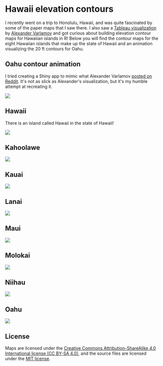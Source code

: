 # Hawaii elevation contours

I recently went on a trip to Honolulu, Hawaii, and was quite fascinated by some of the paper maps that I saw there. I also saw a [Tableau visualization](https://public.tableau.com/app/profile/alexandervar/viz/Hawaii_elevation/HawaiiElevation) by [Alexander Varlamov](https://www.linkedin.com/in/alexander-varlamov-8359054a/) and got curious about building elevation contour maps for Hawaiian islands in R! Below you will find the contour maps for the eight Hawaiian islands that make up the state of Hawaii and an animation visualizing the 20 ft contours for Oahu.

## Oahu contour animation

I tried creating a Shiny app to mimic what Alexander Varlamov [posted on Reddit](https://www.reddit.com/r/dataisbeautiful/comments/m0aztx/oc_elevation_lines_of_oahu_hawaii/). It's not as slick as Alexander's visualization, but it's my humble attempt at recreating it.

![](previews/oahu-contour-anim.gif)

## Hawaii

There is an island called Hawaii in the state of Hawaii!

![](previews/hawaii.jpg)

## Kahoolawe

![](previews/kahoolawe.jpg)

## Kauai

![](previews/kauai.jpg)

## Lanai

![](previews/lanai.jpg)

## Maui

![](previews/maui.jpg)

## Molokai

![](previews/molokai.jpg)

## Niihau

![](previews/niihau.jpg)

## Oahu

![](previews/oahu.jpg)

## License

Maps are licensed under the [Creative Commons Attribution-ShareAlike 4.0 International license (CC BY-SA 4.0)](https://creativecommons.org/licenses/by-sa/4.0/), and the source files are licensed under the [MIT license](https://ashirwad-barnwal.mit-license.org/).
